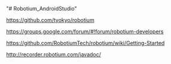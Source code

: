 "# Robotium_AndroidStudio"

https://github.com/tyokyo/robotium

https://groups.google.com/forum/#!forum/robotium-developers

https://github.com/RobotiumTech/robotium/wiki/Getting-Started

http://recorder.robotium.com/javadoc/


